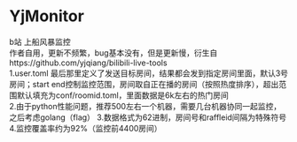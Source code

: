 # YjMonitor
b站 上船风暴监控  
作者自用，更新不频繁，bug基本没有，但是更新慢，衍生自https://github.com/yjqiang/bilibili-live-tools  
1.user.toml 最后那里定义了发送目标房间，结果都会发到指定房间里面，默认3号房间；start end控制监控范围，房间取自正在播的房间（按照热度排序），超出范围默认填充为conf/roomid.toml，里面数据是6k左右的热门房间  
2.由于python性能问题，推荐500左右一个机器，需要几台机器协同一起监控，之后考虑golang（flag）
3.数据格式为62进制，房间号和raffleid间隔为特殊符号  
4.监控覆盖率约为92%（监控前4400房间）
